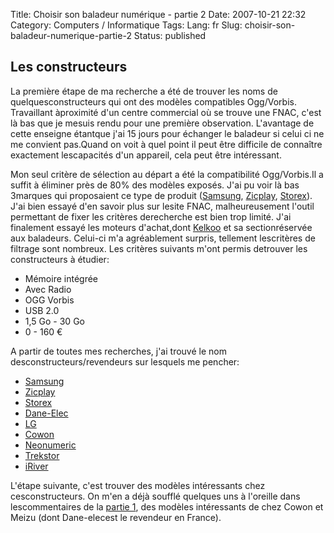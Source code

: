 Title: Choisir son baladeur numérique - partie 2
Date: 2007-10-21 22:32
Category: Computers / Informatique
Tags:
Lang: fr
Slug: choisir-son-baladeur-numerique-partie-2
Status: published

Les constructeurs
-----------------

La première étape de ma recherche a été de trouver les noms de quelquesconstructeurs qui ont des modèles compatibles Ogg/Vorbis. Travaillant àproximité d'un centre commercial où se trouve une FNAC, c'est là bas que je mesuis rendu pour une première observation. L'avantage de cette enseigne étantque j'ai 15 jours pour échanger le baladeur si celui ci ne me convient pas.Quand on voit à quel point il peut être difficile de connaître exactement lescapacités d'un appareil, cela peut être intéressant.

Mon seul critère de sélection au départ a été la compatibilité Ogg/Vorbis.Il a suffit à éliminer près de 80% des modèles exposés. J'ai pu voir là bas 3marques qui proposaient ce type de produit ([Samsung](\%22http://www.samsung.com/fr/\%22), [Zicplay](\%22http://www.zicplay.com/\%22), [Storex](\%22http://www.storex.fr\%22)). J'ai bien essayé d'en savoir plus sur lesite FNAC, malheureusement l'outil permettant de fixer les critères derecherche est bien trop limité. J'ai finalement essayé les moteurs d'achat,dont [Kelkoo](\%22http://www.kelkoo.fr\%22) et sa sectionréservée aux baladeurs. Celui-ci m'a agréablement surpris, tellement lescritères de filtrage sont nombreux. Les critères suivants m'ont permis detrouver les constructeurs à étudier:

-   Mémoire intégrée
-   Avec Radio
-   OGG Vorbis
-   USB 2.0
-   1,5 Go - 30 Go
-   0 - 160 €

A partir de toutes mes recherches, j'ai trouvé le nom desconstructeurs/revendeurs sur lesquels me pencher:

-   [Samsung](\%22http://www.samsung.fr\%22)
-   [Zicplay](\%22http://www.zicplay.com\%22)
-   [Storex](\%22http://www.storex.fr\%22)
-   [Dane-Elec](\%22http://www.dane-elec.fr/\%22)
-   [LG](\%22http://fr.lge.com\%22)
-   [Cowon](\%22http://www.cowonamerica.com/\%22)
-   [Neonumeric](\%22http://www.neonumeric.com\%22)
-   [Trekstor](\%22http://www.trekstor.de\%22)
-   [iRiver](\%22http://www.iriver.com/\%22)

L'étape suivante, c'est trouver des modèles intéressants chez cesconstructeurs. On m'en a déjà soufflé quelques uns à l'oreille dans lescommentaires de la [partie 1](\%22/post/2007/10/12/Choisir-son-baladeur-numerique-compatible-Linux-et-Ogg/Vorbis\%22), des modèles intéressants de chez Cowon et Meizu (dont Dane-elecest le revendeur en France).  

